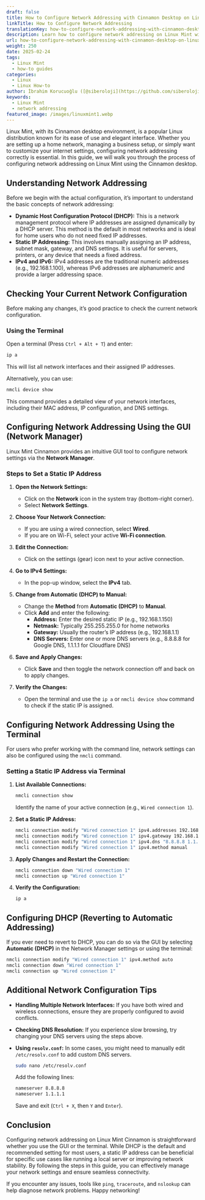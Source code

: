 ```yaml
---
draft: false
title: How to Configure Network Addressing with Cinnamon Desktop on Linux Mint
linkTitle: How to Configure Network Addressing
translationKey: how-to-configure-network-addressing-with-cinnamon-desktop-on-linux-mint
description: Learn how to configure network addressing on Linux Mint with the Cinnamon Desktop to manage network settings effectively.
url: how-to-configure-network-addressing-with-cinnamon-desktop-on-linux-mint
weight: 250
date: 2025-02-24
tags:
  - Linux Mint
  - how-to guides
categories:
  - Linux
  - Linux How-to
author: İbrahim Korucuoğlu ([@siberoloji](https://github.com/siberoloji))
keywords:
  - Linux Mint
  - network addressing
featured_image: /images/linuxmint1.webp
---
```

Linux Mint, with its Cinnamon desktop environment, is a popular Linux distribution known for its ease of use and elegant interface. Whether you are setting up a home network, managing a business setup, or simply want to customize your internet settings, configuring network addressing correctly is essential. In this guide, we will walk you through the process of configuring network addressing on Linux Mint using the Cinnamon desktop.

## Understanding Network Addressing

Before we begin with the actual configuration, it’s important to understand the basic concepts of network addressing:

- **Dynamic Host Configuration Protocol (DHCP):** This is a network management protocol where IP addresses are assigned dynamically by a DHCP server. This method is the default in most networks and is ideal for home users who do not need fixed IP addresses.
- **Static IP Addressing:** This involves manually assigning an IP address, subnet mask, gateway, and DNS settings. It is useful for servers, printers, or any device that needs a fixed address.
- **IPv4 and IPv6:** IPv4 addresses are the traditional numeric addresses (e.g., 192.168.1.100), whereas IPv6 addresses are alphanumeric and provide a larger addressing space.

## Checking Your Current Network Configuration

Before making any changes, it’s good practice to check the current network configuration.

### Using the Terminal

Open a terminal (Press `Ctrl + Alt + T`) and enter:

```bash
ip a
```

This will list all network interfaces and their assigned IP addresses.

Alternatively, you can use:

```bash
nmcli device show
```

This command provides a detailed view of your network interfaces, including their MAC address, IP configuration, and DNS settings.

## Configuring Network Addressing Using the GUI (Network Manager)

Linux Mint Cinnamon provides an intuitive GUI tool to configure network settings via the **Network Manager**.

### Steps to Set a Static IP Address

1. **Open the Network Settings:**
   - Click on the **Network** icon in the system tray (bottom-right corner).
   - Select **Network Settings**.

2. **Choose Your Network Connection:**
   - If you are using a wired connection, select **Wired**.
   - If you are on Wi-Fi, select your active **Wi-Fi connection**.

3. **Edit the Connection:**
   - Click on the settings (gear) icon next to your active connection.

4. **Go to IPv4 Settings:**
   - In the pop-up window, select the **IPv4** tab.

5. **Change from Automatic (DHCP) to Manual:**
   - Change the **Method** from **Automatic (DHCP)** to **Manual**.
   - Click **Add** and enter the following:
     - **Address:** Enter the desired static IP (e.g., 192.168.1.150)
     - **Netmask:** Typically 255.255.255.0 for home networks
     - **Gateway:** Usually the router’s IP address (e.g., 192.168.1.1)
     - **DNS Servers:** Enter one or more DNS servers (e.g., 8.8.8.8 for Google DNS, 1.1.1.1 for Cloudflare DNS)

6. **Save and Apply Changes:**
   - Click **Save** and then toggle the network connection off and back on to apply changes.

7. **Verify the Changes:**
   - Open the terminal and use the `ip a` or `nmcli device show` command to check if the static IP is assigned.

## Configuring Network Addressing Using the Terminal

For users who prefer working with the command line, network settings can also be configured using the `nmcli` command.

### Setting a Static IP Address via Terminal

1. **List Available Connections:**

   ```bash
   nmcli connection show
   ```

   Identify the name of your active connection (e.g., `Wired connection 1`).

2. **Set a Static IP Address:**

   ```bash
   nmcli connection modify "Wired connection 1" ipv4.addresses 192.168.1.150/24
   nmcli connection modify "Wired connection 1" ipv4.gateway 192.168.1.1
   nmcli connection modify "Wired connection 1" ipv4.dns "8.8.8.8 1.1.1.1"
   nmcli connection modify "Wired connection 1" ipv4.method manual
   ```

3. **Apply Changes and Restart the Connection:**

   ```bash
   nmcli connection down "Wired connection 1"
   nmcli connection up "Wired connection 1"
   ```

4. **Verify the Configuration:**

   ```bash
   ip a
   ```

## Configuring DHCP (Reverting to Automatic Addressing)

If you ever need to revert to DHCP, you can do so via the GUI by selecting **Automatic (DHCP)** in the Network Manager settings or using the terminal:

```bash
nmcli connection modify "Wired connection 1" ipv4.method auto
nmcli connection down "Wired connection 1"
nmcli connection up "Wired connection 1"
```

## Additional Network Configuration Tips

- **Handling Multiple Network Interfaces:** If you have both wired and wireless connections, ensure they are properly configured to avoid conflicts.
- **Checking DNS Resolution:** If you experience slow browsing, try changing your DNS servers using the steps above.
- **Using `resolv.conf`:** In some cases, you might need to manually edit `/etc/resolv.conf` to add custom DNS servers.

  ```bash
  sudo nano /etc/resolv.conf
  ```

  Add the following lines:

  ```bash
  nameserver 8.8.8.8
  nameserver 1.1.1.1
  ```

  Save and exit (`Ctrl + X`, then `Y` and `Enter`).

## Conclusion

Configuring network addressing on Linux Mint Cinnamon is straightforward whether you use the GUI or the terminal. While DHCP is the default and recommended setting for most users, a static IP address can be beneficial for specific use cases like running a local server or improving network stability. By following the steps in this guide, you can effectively manage your network settings and ensure seamless connectivity.

If you encounter any issues, tools like `ping`, `traceroute`, and `nslookup` can help diagnose network problems. Happy networking!
